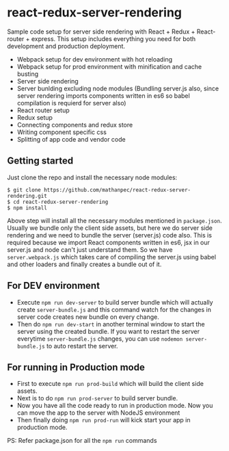 # react-redux-server-rendering

Sample code setup for server side rendering with React + Redux + React-router + express. This setup includes everything you need for both development and production deployment.

* Webpack setup for dev environment with hot reloading
* Webpack setup for prod environment with minification and cache busting
* Server side rendering
* Server bunlding excluding node modules (Bundling server.js also, since server rendering imports components written in es6 so babel compilation is requierd for server also)
* React router setup
* Redux setup
* Connecting components and redux store
* Writing component specific css
* Splitting of app code and vendor code

## Getting started

Just clone the repo and install the necessary node modules:

```shell
$ git clone https://github.com/mathanpec/react-redux-server-rendering.git
$ cd react-redux-server-rendering
$ npm install                   
```
Above step will install all the necessary modules mentioned in `package.json`. Usually we bundle only the client side assets, but here we do server side rendering and we need to bundle the server (server.js) code also. This is required because we import React components written in es6, jsx in our server.js and node can't just understand them. So we have `server.webpack.js` which takes care of compiling the server.js using babel and other loaders and finally creates a bundle out of it.

## For DEV environment

* Execute `npm run dev-server` to build server bundle which will actually create `server-bundle.js` and this command watch for the changes in server code creates new bundle on every change.
* Then do `npm run dev-start` in another terminal window to start the server using the created bundle. If you want to restart the server everytime `server-bundle.js` changes, you can use `nodemon server-bundle.js` to auto restart the server.

## For running in Production mode

* First to execute `npm run prod-build` which will build the client side assets.
* Next is to do `npm run prod-server` to build server bundle.
* Now you have all the code ready to run in production mode. Now you can move the app to the server with NodeJS environment 
* Then finally doing `npm run prod-run` will kick start your app in production mode.

PS: Refer package.json for all the `npm run` commands
